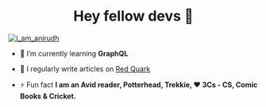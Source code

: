 <h1 align="center">Hey fellow devs 🖖</h1>

<p align="left"> <a href="https://twitter.com/i_am_anirudh" target="blank"><img src="https://img.shields.io/twitter/follow/i_am_anirudh?logo=twitter&style=for-the-badge" alt="i_am_anirudh" /></a> </p>

- 🌱 I’m currently learning **GraphQL**

- 📝 I regularly write articles on [Red Quark](https://redquark.org)

- ⚡ Fun fact **I am an Avid reader, Potterhead, Trekkie, ❤️ 3Cs - CS, Comic Books & Cricket.**
